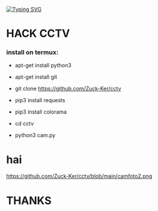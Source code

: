 [![Typing SVG](https://readme-typing-svg.herokuapp.com?color=%2336BCF7&lines=SELAMAT+DATANG+DI+GITHUB+Zuck+Ker)](https://git.io/typing-svg)


# HACK CCTV


<h3> install on termux: </h3>

* apt-get install python3

* apt-get install git

* git clone https://github.com/Zuck-Ker/cctv

* pip3 install requests

* pip3 install colorama

* cd cctv

* python3 cam.py
# hai

https://github.com/Zuck-Ker/cctv/blob/main/camfoto2.png

# THANKS

